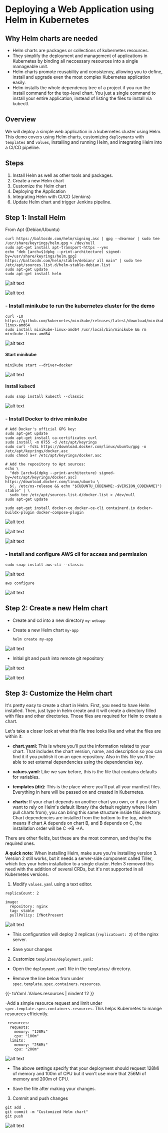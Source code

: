 # Deploying a Web Application using Helm in Kubernetes

## Why Helm charts are needed
- Helm charts are packages or collections of kubernetes resources.
- They simplify the deployment and management of applications in Kubernetes by binding all neccessary resources into a single manageable unit.
- Helm charts promote reusability and consistency, allowing you to define, install and upgrade even the most complex Kubernetes application easily.
- Helm installs the whole dependency tree of a project if you run the install command for the top-level chart. You just a single command to install your entire application, instead of listing the files to install via kubectl.

## Overview
We will deploy a simple web application in a kubernetes cluster using Helm. This demo covers using Helm charts, customizing `deployments` with `templates` and `values`, installing and running Helm, and integrating Helm into a CI/CD pipeline.

## Steps
1. Install Helm as well as other tools and packages.
2. Create a new Helm chart
3. Customize the Helm chart
4. Deploying the Application
5. Integrating Helm with CI/CD (Jenkins)
6. Update Helm chart and trigger Jenkins pipeline.


## Step 1: Install Helm
From Apt (Debian/Ubuntu)

```
curl https://baltocdn.com/helm/signing.asc | gpg --dearmor | sudo tee /usr/share/keyrings/helm.gpg > /dev/null
sudo apt-get install apt-transport-https --yes
echo "deb [arch=$(dpkg --print-architecture) signed-by=/usr/share/keyrings/helm.gpg] https://baltocdn.com/helm/stable/debian/ all main" | sudo tee /etc/apt/sources.list.d/helm-stable-debian.list
sudo apt-get update
sudo apt-get install helm
```

![alt text](<Images/Helm Install.PNG>)

![alt text](<Images/Helm Install2.PNG>)

### - Install minikube to run the kubernetes cluster for the demo

```
curl -LO https://github.com/kubernetes/minikube/releases/latest/download/minikube-linux-amd64
sudo install minikube-linux-amd64 /usr/local/bin/minikube && rm minikube-linux-amd64
```
![alt text](<Images/minikube Install.PNG>)

#### Start minikube 
`minikube start --driver=docker`

![alt text](<Images/start minikube.PNG>)

#### Install kubectl

`sudo snap install kubectl --classic`

![alt text](<Images/install kubectl.PNG>)


### - Install Docker to drive minikube

```
# Add Docker's official GPG key:
sudo apt-get update
sudo apt-get install ca-certificates curl
sudo install -m 0755 -d /etc/apt/keyrings
sudo curl -fsSL https://download.docker.com/linux/ubuntu/gpg -o /etc/apt/keyrings/docker.asc
sudo chmod a+r /etc/apt/keyrings/docker.asc

# Add the repository to Apt sources:
echo \
  "deb [arch=$(dpkg --print-architecture) signed-by=/etc/apt/keyrings/docker.asc] https://download.docker.com/linux/ubuntu \
  $(. /etc/os-release && echo "${UBUNTU_CODENAME:-$VERSION_CODENAME}") stable" | \
  sudo tee /etc/apt/sources.list.d/docker.list > /dev/null
sudo apt-get update
```

```
sudo apt-get install docker-ce docker-ce-cli containerd.io docker-buildx-plugin docker-compose-plugin
```
![alt text](<Images/Docker Install.PNG>)

![alt text](<Images/Docker Install2.PNG>)

![alt text](<Images/Docker Install3.PNG>)

### - Install and configure AWS cli for access and permission

`sudo snap install aws-cli --classic`

![alt text](<Images/AWS CLI Install.PNG>)

`aws configure`

![alt text](<Images/AWS configure.PNG>)

## Step 2: Create a new Helm chart

- Create and cd into a new directory `my-webapp`
- Create a new Helm chart `my-app`

  `helm create my-app`
  
 ![alt text](<Images/create Helm chart.PNG>) 

- Initial git and push into remote git repository

![alt text](<Images/git init.PNG>)

![alt text](<Images/git push.PNG>)


## Step 3: Customize the Helm chart

It's pretty easy to create a chart in Helm. First, you need to have Helm installed. Then, just type in helm create <chart name> and it will create a directory filled with files and other directories. Those files are required for Helm to create a chart.

Let's take a closer look at what this file tree looks like and what the files are within it:

- **chart.yaml:** This is where you'll put the information related to your chart. That includes the chart version, name, and description so you can find it if you publish it on an open repository. Also in this file you'll be able to set external dependencies using the dependencies key.

- **values.yaml:** Like we saw before, this is the file that contains defaults for variables.

- **templates (dir):** This is the place where you'll put all your manifest files. Everything in here will be passed on and created in Kubernetes.

- **charts:** If your chart depends on another chart you own, or if you don't want to rely on Helm's default library (the default registry where Helm pull charts from), you can bring this same structure inside this directory. Chart dependencies are installed from the bottom to the top, which means if chart A depends on chart B, and B depends on C, the installation order will be C ->B ->A.

There are other fields, but these are the most common, and they're the required ones.

**A quick note:** When installing Helm, make sure you're installing version 3. Version 2 still works, but it needs a server-side component called Tiller, which ties your helm installation to a single cluster. Helm 3 removed this need with the addition of several CRDs, but it's not supported in all Kubernetes versions.

1. Modify `values.yaml` using a text editor.

```
replicaCount: 2

image:
  repository: nginx
  tag: stable
  pullPolicy: IfNotPresent
```

![alt text](<Images/modify values.PNG>)

- This configuration will deploy 2 replicas (`replicaCount: 2`) of the nginx server.

- Save your changes


2. Customize `templates/deployment.yaml`:

- Open the `deployment.yaml` file in the `templates/` directory.

- Remove the line below from under `spec.template.spec.containers.resources`.

\{\{- toYaml .Values.resources | nindent 12 \}\}

-Add a simple resource request and limit under `spec.template.spec.containers.resources`.
 This helps Kubernetes to mange resources efficiently. 

```
 resources:
  requests:
    memory: "128Mi"
    cpu: "100m"
  limits:
    memory: "256Mi"
    cpu: "200m"
```

![alt text](Images/deployment.PNG)

- The above settings specify that your deployment should request 128Mi of memory and 100m of CPU but it won't use more that 256Mi of memory and 200m of CPU. 

- Save the file after making your changes. 

3. Commit and push changes 

```
git add .
git commit -m "Customized Helm chart"
git push
```

![alt text](<Images/customized Helm chart.PNG>)

